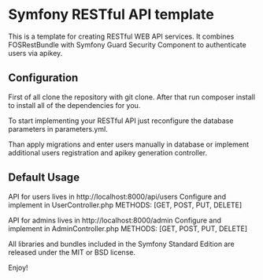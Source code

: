 Symfony RESTful API template
========================

This is a template for creating RESTful WEB API services. It combines FOSRestBundle
with Symfony Guard Security Component to authenticate users via apikey.

Configuration
--------------

First of all clone the repository with git clone. After that run composer install
to install all of the dependencies for you.

To start implementing your RESTful API just reconfigure the database parameters in
parameters.yml.

Than apply migrations and enter users manually in database or implement additional users
registration and apikey generation controller.

Default Usage
--------------

API for users lives in http://localhost:8000/api/users
Configure and implement in UserController.php
METHODS: [GET, POST, PUT, DELETE]

API for admins lives in http://localhost:8000/admin
Configure and implement in AdminController.php
METHODS: [GET, POST, PUT, DELETE]

All libraries and bundles included in the Symfony Standard Edition are
released under the MIT or BSD license.

Enjoy!
